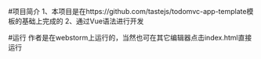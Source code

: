 #项目简介
1、本项目是在https://github.com/tastejs/todomvc-app-template模板的基础上完成的
2、通过Vue语法进行开发

#运行
作者是在webstorm上运行的，当然也可在其它编辑器点击index.html直接运行